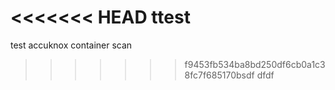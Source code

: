 
<<<<<<< HEAD
ttest
=======
test
accuknox container scan 
>>>>>>> f9453fb534ba8bd250df6cb0a1c38fc7f685170bsdf
dfdf
